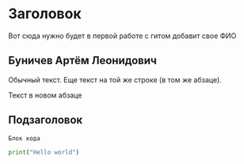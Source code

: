 # Заголовок

Вот сюда нужно будет в первой работе с гитом добавит свое ФИО

## Буничев Артём Леонидович

Обычный текст.
Еще текст на той же строке (в том же абзаце).

Текст в новом абзаце

## Подзаголовок

```
Блок кода
```

```python
print("Hello world")
```
